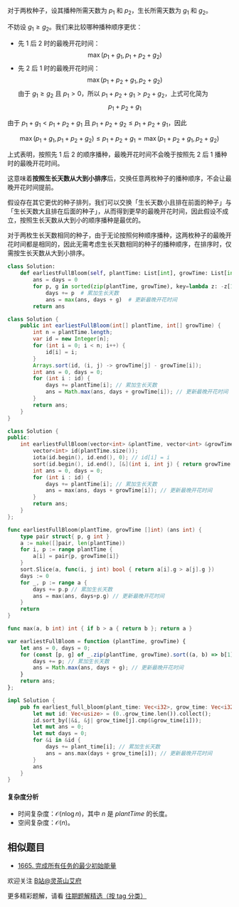 对于两枚种子，设其播种所需天数为 $p_1$ 和 $p_2$，生长所需天数为 $g_1$ 和 $g_2$。

不妨设 $g_1\ge g_2$。我们来比较哪种播种顺序更优：

- 先 $1$ 后 $2$ 时的最晚开花时间：
    $$
    \max(p_1+g_1,p_1+p_2+g_2)
    $$
- 先 $2$ 后 $1$ 时的最晚开花时间：
    $$
    \max(p_1+p_2+g_1,p_2+g_2)
    $$
    由于 $g_1\ge g_2$ 且 $p_1>0$，所以 $p_1+p_2+g_1>p_2+g_2$，上式可化简为 
    $$
    p_1+p_2+g_1
    $$

由于 $p_1+g_1 < p_1+p_2+g_1$ 且 $p_1+p_2+g_2 \le p_1+p_2+g_1$，因此

$$
\max(p_1+g_1,p_1+p_2+g_2) \le p_1+p_2+g_1 = \max(p_1+p_2+g_1,p_2+g_2)
$$

上式表明，按照先 $1$ 后 $2$ 的顺序播种，最晚开花时间不会晚于按照先 $2$ 后 $1$ 播种时的最晚开花时间。

这意味着**按照生长天数从大到小排序**后，交换任意两枚种子的播种顺序，不会让最晚开花时间提前。

假设存在其它更优的种子排列，我们可以交换「生长天数小且排在前面的种子」与「生长天数大且排在后面的种子」，从而得到更早的最晚开花时间，因此假设不成立，按照生长天数从大到小的顺序播种是最优的。

对于两枚生长天数相同的种子，由于无论按照何种顺序播种，这两枚种子的最晚开花时间都是相同的，因此无需考虑生长天数相同的种子的播种顺序，在排序时，仅需按生长天数从大到小排序。

```py [sol-Python3]
class Solution:
    def earliestFullBloom(self, plantTime: List[int], growTime: List[int]) -> int:
        ans = days = 0
        for p, g in sorted(zip(plantTime, growTime), key=lambda z: -z[1]):
            days += p  # 累加生长天数
            ans = max(ans, days + g)  # 更新最晚开花时间
        return ans
```

```java [sol-Java]
class Solution {
    public int earliestFullBloom(int[] plantTime, int[] growTime) {
        int n = plantTime.length;
        var id = new Integer[n];
        for (int i = 0; i < n; i++) {
            id[i] = i;
        }
        Arrays.sort(id, (i, j) -> growTime[j] - growTime[i]);
        int ans = 0, days = 0;
        for (int i : id) {
            days += plantTime[i]; // 累加生长天数
            ans = Math.max(ans, days + growTime[i]); // 更新最晚开花时间
        }
        return ans;
    }
}
```

```cpp [sol-C++]
class Solution {
public:
    int earliestFullBloom(vector<int> &plantTime, vector<int> &growTime) {
        vector<int> id(plantTime.size());
        iota(id.begin(), id.end(), 0); // id[i] = i
        sort(id.begin(), id.end(), [&](int i, int j) { return growTime[i] > growTime[j]; });
        int ans = 0, days = 0;
        for (int i : id) {
            days += plantTime[i]; // 累加生长天数
            ans = max(ans, days + growTime[i]); // 更新最晚开花时间
        }
        return ans;
    }
};
```

```go [sol-Go]
func earliestFullBloom(plantTime, growTime []int) (ans int) {
	type pair struct{ p, g int }
	a := make([]pair, len(plantTime))
	for i, p := range plantTime {
		a[i] = pair{p, growTime[i]}
	}
	sort.Slice(a, func(i, j int) bool { return a[i].g > a[j].g })
	days := 0
	for _, p := range a {
		days += p.p // 累加生长天数
		ans = max(ans, days+p.g) // 更新最晚开花时间
	}
	return
}

func max(a, b int) int { if b > a { return b }; return a }
```

```js [sol-JavaScript]
var earliestFullBloom = function (plantTime, growTime) {
    let ans = 0, days = 0;
    for (const [p, g] of _.zip(plantTime, growTime).sort((a, b) => b[1] - a[1])) {
        days += p; // 累加生长天数
        ans = Math.max(ans, days + g); // 更新最晚开花时间
    }
    return ans;
};
```

```rust [sol-Rust]
impl Solution {
    pub fn earliest_full_bloom(plant_time: Vec<i32>, grow_time: Vec<i32>) -> i32 {
        let mut id: Vec<usize> = (0..grow_time.len()).collect();
        id.sort_by(|&i, &j| grow_time[j].cmp(&grow_time[i]));
        let mut ans = 0;
        let mut days = 0;
        for &i in &id {
            days += plant_time[i]; // 累加生长天数
            ans = ans.max(days + grow_time[i]); // 更新最晚开花时间
        }
        ans
    }
}
```

#### 复杂度分析

- 时间复杂度：$\mathcal{O}(n\log n)$，其中 $n$ 是 $\textit{plantTime}$ 的长度。
- 空间复杂度：$\mathcal{O}(n)$。

## 相似题目

- [1665. 完成所有任务的最少初始能量](https://leetcode.cn/problems/minimum-initial-energy-to-finish-tasks/)

欢迎关注 [B站@灵茶山艾府](https://b23.tv/JMcHRRp)

更多精彩题解，请看 [往期题解精选（按 tag 分类）](https://github.com/EndlessCheng/codeforces-go/blob/master/leetcode/SOLUTIONS.md)
